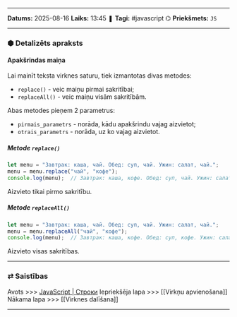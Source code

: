 ___

**Datums:** 2025-08-16
**Laiks:** 13:45
❚ **Tagi:** #javascript 
⌬ **Priekšmets:**  `JS`

---
### ⬢ Detalizēts apraksts
#### Apakšrindas maiņa

Lai mainīt teksta virknes saturu, tiek izmantotas divas metodes:

- `replace()` - veic maiņu pirmai sakritībai;
- `replaceAll()` - veic maiņu visām sakritībām.

Abas metodes pieņem 2 parametrus:

- `pirmais_parametrs` - norāda, kādu apakšrindu vajag aizvietot;
- `otrais_parametrs` - norāda, uz ko vajag aizvietot.

##### Metode `replace()`

```js
let menu = "Завтрак: каша, чай. Обед: суп, чай. Ужин: салат, чай.";
menu = menu.replace("чай", "кофе");
console.log(menu);  // Завтрак: каша, кофе. Обед: суп, чай. Ужин: салат, чай.
```

Aizvieto tikai pirmo sakritību.

##### Metode `replaceAll()`

```js
let menu = "Завтрак: каша, чай. Обед: суп, чай. Ужин: салат, чай.";
menu = menu.replaceAll("чай", "кофе");
console.log(menu);  // Завтрак: каша, кофе. Обед: суп, кофе. Ужин: салат, кофе.
```

Aizvieto visas sakritības.

---
### ⇄ Saistības

Avots >>> [JavaScript \| Строки](https://metanit.com/web/javascript/6.1.php)
Iepriekšēja lapa >>> [[Virkņu apvienošana]]
Nākama lapa >>> [[Virknes dalīšana]]

---